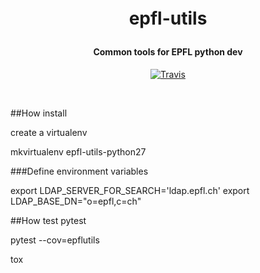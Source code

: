<!-- markdownlint-disable -->
<h1 align="center" style="margin:1em">
  epfl-utils
</h1>

<h4 align="center">
  Common tools for EPFL python dev
</h4>

<p align="center">
  <a href="https://travis-ci.org/epfl-idevelop/epfl-utils">
    <img src="https://travis-ci.org/epfl-idevelop/epfl-utils.svg?branch=master"
         alt="Travis">
  </a>
</p>
<br>

##How install

create a virtualenv 

mkvirtualenv epfl-utils-python27

###Define environment variables

export LDAP_SERVER_FOR_SEARCH='ldap.epfl.ch'
export LDAP_BASE_DN="o=epfl,c=ch"

##How test
pytest

pytest --cov=epflutils

tox

